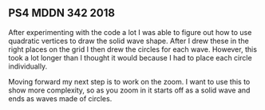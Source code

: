 ## PS4 MDDN 342 2018

After experimenting with the code a lot I was able to figure out how to use quadratic vertices to draw the solid wave shape. After I drew these in the right places on the grid I then drew the circles for each wave. However, this took a lot longer than I thought it would because I had to place each circle individually.

Moving forward my next step is to work on the zoom. I want to use this to show more complexity, so as you zoom in it starts off as a solid wave and ends as waves made of circles.
